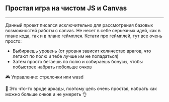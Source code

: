 ## Простая игра на чистом JS и Canvas 
____
Данный проект писался исключительно для рассмотрения базовых возможностей работы с canvas. 
Не несет в себе серьезных идей, как в плане кода, так и в плане геймплея. 
Кстати про геймплей, тут все очень просто: 

- Выбираешь уровень (от уровня зависит количество врагов, что летают по полю и тебе лучше им не попадаться)
- Затем просто бегаешь по полю и собираешь бонусы, чтобы побыстрее набрать побольше очков

:video_game: Управление: стрелочки или wasd

:space_invader: Это что-то вроде аркады, поэтому цель очень простая, набрать как можно больше очков и не умереть :ok_hand: